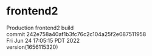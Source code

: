 # frontend2  
Production frontend2 build  
commit 242e758a40af1b3fc76c2c104a25f2e087511958  
Fri Jun 24 17:05:15 PDT 2022  
version(1656115320)  
